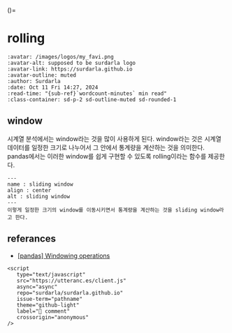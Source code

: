 ()=
# rolling

```{article-info}
:avatar: /images/logos/my_favi.png
:avatar-alt: supposed to be surdarla logo
:avatar-link: https://surdarla.github.io
:avatar-outline: muted
:author: Surdarla
:date: Oct 11 Fri 14:27, 2024
:read-time: "{sub-ref}`wordcount-minutes` min read"
:class-container: sd-p-2 sd-outline-muted sd-rounded-1
```

## window

시계열 분석에서는 window라는 것을 많이 사용하게 된다. window라는 것은 시계열 데이터를 일정한 크기로 나누어서 그 안에서 통계량을 계산하는 것을 의미한다. pandas에서는 이러한 window를 쉽게 구현할 수 있도록 rolling이라는 함수를 제공한다.

```{figure} ../../../images/sliding_window.png
---
name : sliding window
align : center
alt : sliding window
---
이렇게 일정한 크기의 window를 이동시키면서 통계량을 계산하는 것을 sliding window라고 한다.
```

## referances

- [[pandas] Windowing operations](https://pandas.pydata.org/docs/user_guide/window.html#window-generic)

```{raw} html
<script
   type="text/javascript"
   src="https://utteranc.es/client.js"
   async="async"
   repo="surdarla/surdarla.github.io"
   issue-term="pathname"
   theme="github-light"
   label="💬 comment"
   crossorigin="anonymous"
/>
```

